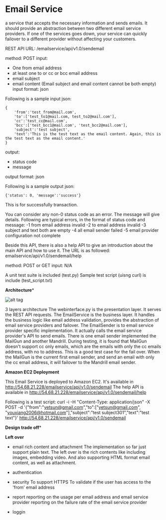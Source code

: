 Email Service
============

a service that accepts the necessary information and sends emails. It should provide an abstraction between two different email service providers. If one of the services goes down, your service can quickly failover to a different provider without affecting your customers.

REST API URL: 
/emailservice/api/v1.0/sendemail

method: POST
input: 
- One from email address
- at least one to or cc or bcc email address
- email subject
- email content (Email subject and email content cannot be both empty)
input format: json

Following is a sample input json:
```
{
    'from':'test_from@mail.com',
    'to':['test_to1@mail.com, test_to2@mail.com'],
    'cc':'test_cc@mail.com',
    'bcc':['test_bcc1@mail.com', 'test_bcc2@mail.com'],
    'subject':'test subject',
    'text':'This is the test text as the email content. Again, this is the test text as the email content.'
}
```

output:
- status code 
- message 

output format: json
 
Following is a sample output json:
```
{'status': 0, 'message':'success'}
```
This is for successfully transaction.

You can consider any non-0 status code as an error. The message will give details. 
Following are typical errors, in the format of status code and message:
-1 from email address invalid
-2 to email address invalid
-3 subject and text both are empty
-4 all email sender failed
-5 email provider configuration not complete



Beside this API, there is also a help API to give an introduction about the main API and how to use it. 
The URL is as followed:
emailservice/api/v1.0/sendemail/help

method: POST or GET 
input: N/A


A unit test suite is included (test.py)
Sample test script (uisng curl) is include (test_script.txt)


**Architecture***

![alt tag](https://raw.github.com/yetsun/emailservice/branch/path/to/img.png)

3 layers architecture
The webinterface.py is the presentation layer. It serves the REST API requests.
The EmailService is the business layer. It handles the business logic like email address validation, provides the abstraction of email service providers and failover.
The EmailSender is to email service provider specific implementation. It actually calls the email service provider's API to send emails.
	There is one email sender implemented the MailGun and another Mandrill. 
	During testing, it is found that MailGun doesn't support cc only emails, which are the emails with only the cc emails address, with no to address. This is a good test case for the fail over. When the MailGun is the current first email sender, and send an email with only the cc email address, it will failover to the Mandrill email sender.


**Amazon EC2 Deployment**

This Email Service is deployed to Amazon EC2. It's available in 
http://54.68.21.228/emailservice/api/v1.0/sendemail
The help API is available in 
http://54.68.21.228/emailservice/api/v1.0/sendemail/help

Following is a test script:
curl -i -H "Content-Type: application/json" -X POST -d  '{"from":"yetsun@gmail.com","to":["yetsun@gmail.com", "youxiang2006@hotmail.com"],"subject":"test subject301","text":"test text"}'  http://54.68.21.228/emailservice/api/v1.0/sendemail


**Design trade off***


**Left over**
- email rich content and attachment
The implementation so far just support plain text. The left over is the rich contents like including images, embedding video. And also supporting HTML format email content, as well as attachment. 
- authentication

- security
To support HTTPS
To validate if the user has access to the 'from' email address

- report
reporting on the usage per email address and email service provider
reporting on the failure rate of the email service provider

- loggin








